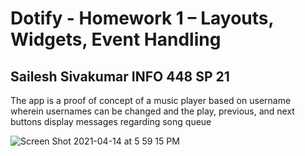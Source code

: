 # Dotify - Homework 1 – Layouts, Widgets, Event Handling

## Sailesh Sivakumar INFO 448 SP 21

The app is a proof of concept of a music player based on username wherein usernames can be changed and the play, previous, and next buttons display messages regarding song queue


![Screen Shot 2021-04-14 at 5 59 15 PM](https://user-images.githubusercontent.com/32437884/114798857-33142b80-9d4b-11eb-8431-2fd95cc8f2e0.png)
